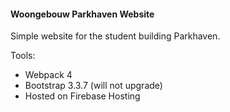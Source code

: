 #### Woongebouw Parkhaven Website

Simple website for the student building Parkhaven.

Tools:
- Webpack 4
- Bootstrap 3.3.7 (will not upgrade)
- Hosted on Firebase Hosting
